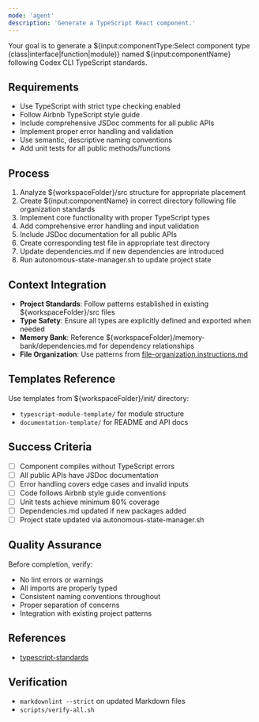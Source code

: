 ```yaml
---
mode: 'agent'
description: 'Generate a TypeScript React component.'
---
```


Your goal is to generate a ${input:componentType:Select component type (class|interface|function|module)} named ${input:componentName} following Codex CLI TypeScript standards.

## Requirements

- Use TypeScript with strict type checking enabled
- Follow Airbnb TypeScript style guide
- Include comprehensive JSDoc comments for all public APIs
- Implement proper error handling and validation
- Use semantic, descriptive naming conventions
- Add unit tests for all public methods/functions

## Process

1. Analyze ${workspaceFolder}/src structure for appropriate placement
2. Create ${input:componentName} in correct directory following file organization standards
3. Implement core functionality with proper TypeScript types
4. Add comprehensive error handling and input validation
5. Include JSDoc documentation for all public APIs
6. Create corresponding test file in appropriate test directory
7. Update dependencies.md if new dependencies are introduced
8. Run autonomous-state-manager.sh to update project state

## Context Integration

- **Project Standards**: Follow patterns established in existing ${workspaceFolder}/src files
- **Type Safety**: Ensure all types are explicitly defined and exported when needed
- **Memory Bank**: Reference ${workspaceFolder}/memory-bank/dependencies.md for dependency relationships
- **File Organization**: Use patterns from [file-organization.instructions.md](../prompts/file-organization.prompt.md)

## Templates Reference

Use templates from ${workspaceFolder}/init/ directory:

- `typescript-module-template/` for module structure
- `documentation-template/` for README and API docs

## Success Criteria

- [ ] Component compiles without TypeScript errors
- [ ] All public APIs have JSDoc documentation
- [ ] Error handling covers edge cases and invalid inputs
- [ ] Code follows Airbnb style guide conventions
- [ ] Unit tests achieve minimum 80% coverage
- [ ] Dependencies.md updated if new packages added
- [ ] Project state updated via autonomous-state-manager.sh

## Quality Assurance

Before completion, verify:

- No lint errors or warnings
- All imports are properly typed
- Consistent naming conventions throughout
- Proper separation of concerns
- Integration with existing project patterns

## References

- [typescript-standards](../instructions/typescript-standards.instructions.md)

## Verification

- `markdownlint --strict` on updated Markdown files
- `scripts/verify-all.sh`
